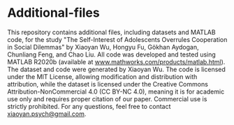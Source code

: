 # Additional-files
This repository contains additional files, including datasets and MATLAB code, for the study "The Self-Interest of Adolescents Overrules Cooperation in Social Dilemmas" by Xiaoyan Wu, Hongyu Fu, Gökhan Aydogan, Chunliang Feng, and Chao Liu. All code was developed and tested using MATLAB R2020b (available at www.mathworks.com/products/matlab.html). The dataset and code were generated by Xiaoyan Wu. The code is licensed under the MIT License, allowing modification and distribution with attribution, while the dataset is licensed under the Creative Commons Attribution-NonCommercial 4.0 (CC BY-NC 4.0), meaning it is for academic use only and requires proper citation of our paper. Commercial use is strictly prohibited.
For any questions, feel free to contact xiaoyan.psych@gmail.com.
